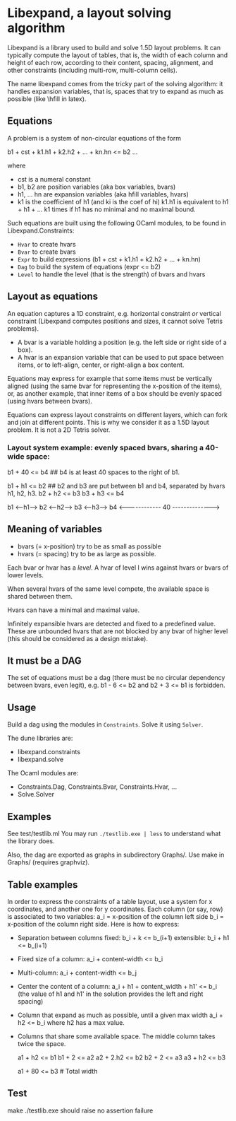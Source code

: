 # Libexpand, a layout solving algorithm

Libexpand is a library used to build and solve 1.5D layout problems.
It can typically compute the layout of tables, that is, the width of each column and height of each row,
according to their content, spacing, alignment, and other constraints (including multi-row, multi-column cells).

The name libexpand comes from the tricky part of the solving algorithm: it handles expansion variables, that is,
spaces that try to expand as much as possible (like \hfill in latex).


## Equations

A problem is a system of non-circular equations of the form

  b1 + cst + k1.h1 + k2.h2 + ... + kn.hn <= b2
  ...

where

 - cst is a numeral constant
 - b1, b2 are position variables (aka box variables, bvars)
 - h1, ... hn are expansion variables (aka hfill variables, hvars)
 - k1 is the coefficient of h1 (and ki is the coef of hi)   k1.h1 is equivalent to h1 + h1 + ...  k1 times if h1 has no minimal and no maximal bound.

Such equations are built using the following OCaml modules, to be found in Libexpand.Constraints:

 - `Hvar` to create hvars
 - `Bvar` to create bvars
 - `Expr` to build expressions (b1 + cst + k1.h1 + k2.h2 + ... + kn.hn)
 - `Dag` to build the system of equations (expr <= b2)
 - `Level` to handle the level (that is the strength) of bvars and hvars


## Layout as equations

An equation captures a 1D constraint, e.g. horizontal constraint *or* vertical constraint (Libexpand computes positions and sizes, it cannot solve Tetris problems).

 - A bvar is a variable holding a position (e.g. the left side or right side of a box).
 - A hvar is an expansion variable that can be used to put space between items, or to left-align, center, or right-align a box content.

Equations may express for example that some items must be vertically aligned (using the same bvar for representing the x-position of the items), or,
as another example, that inner items of a box should be evenly spaced (using hvars between bvars).

Equations can express layout constraints on different layers, which can fork and join at different points. This is why we consider it as a 1.5D layout problem.
It is not a 2D Tetris solver.


### Layout system example: evenly spaced bvars, sharing a 40-wide space:

 b1 + 40 <= b4   ## b4 is at least 40 spaces to the right of b1.
 
 b1 + h1 <= b2   ## b2 and b3 are put between b1 and b4, separated by hvars h1, h2, h3.
 b2 + h2 <= b3
 b3 + h3 <= b4


  b1 <--h1--> b2 <--h2--> b3 <--h3--> b4
     <------------ 40 -------------->


## Meaning of variables 

 - bvars (= x-position) try to be as small as possible
 - hvars (= spacing) try to be as large as possible.

Each bvar or hvar has a *level*. A hvar of level l wins against hvars or bvars of lower levels.

When several hvars of the same level compete, the available space is shared between them.

Hvars can have a minimal and maximal value.

Infinitely expansible hvars are detected and fixed to a predefined value. These are unbounded hvars that are not blocked by any bvar of higher level (this should be considered as a design mistake).



## It must be a DAG

The set of equations must be a dag (there must be no circular dependency between bvars, even legit), e.g.  b1 - 6 <= b2  and b2 + 3 <= b1 is forbidden.


## Usage

Build a dag using the modules in `Constraints`. Solve it using `Solver`.

The dune libraries are:

 - libexpand.constraints
 - libexpand.solve

The Ocaml modules are:

 - Constraints.Dag, Constraints.Bvar, Constraints.Hvar, ...
 - Solve.Solver


## Examples

See test/testlib.ml
You may run `./testlib.exe | less` to understand what the library does.

Also, the dag are exported as graphs in subdirectory Graphs/. Use make in Graphs/ (requires graphviz).


## Table examples

In order to express the constraints of a table layout, use a system for x coordinates, and another one for y coordinates.
Each column (or say, row) is associated to two variables: a_i = x-position of the column left side  b_i = x-position of the column right side.
Here is how to express:

 * Separation between columns
 fixed: b_i + k <= b_(i+1)
 extensible: b_i + h1 <= b_(i+1)

 * Fixed size of a column: a_i + content-width <= b_i

 * Multi-column: a_i + content-width <= b_j

 * Center the content of a column: a_i + h1 + content_width + h1' <= b_i
(the value of h1 and h1' in the solution provides the left and right spacing)

 * Column that expand as much as possible, until a given max width
   a_i + h2 <= b_i  where h2 has a max value.

 * Columns that share some available space. The middle column takes twice the space.

   a1 + h2 <= b1     b1 + 2 <= a2
   a2 + 2.h2 <= b2   b2 + 2 <= a3
   a3 + h2 <= b3

   a1 + 80 <= b3     # Total width



## Test

make
./testlib.exe    should raise no assertion failure

